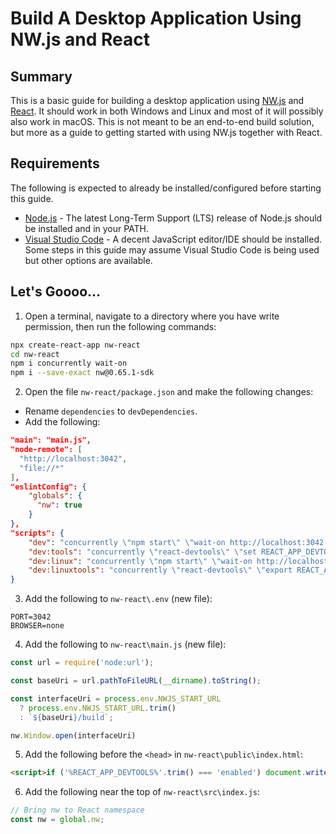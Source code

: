 # Build A Desktop Application Using NW.js and React

## Summary
This is a basic guide for building a desktop application using <a href="https://nwjs.io/">NW.js</a> and <a href="https://reactjs.org/">React</a>.
It should work in both Windows and Linux and most of it will possibly also work in macOS. This is not meant to be an end-to-end build solution, but more
as a guide to getting started with using NW.js together with React.

## Requirements
The following is expected to already be installed/configured before starting this guide.
- <a target="_blank" href="https://nodejs.org/">Node.js</a> - The latest Long-Term Support (LTS) release of Node.js should be installed and in your <span class="code">PATH</span>.
- <a target="_blank" href="https://code.visualstudio.com/">Visual Studio Code</a> - A decent JavaScript editor/IDE should be installed. Some steps in this guide may assume Visual Studio Code is being used but other options are available.

## Let's Goooo...
1. Open a terminal, navigate to a directory where you have write permission, then run the following commands:

```sh
npx create-react-app nw-react
cd nw-react
npm i concurrently wait-on
npm i --save-exact nw@0.65.1-sdk
```

2. Open the file `nw-react/package.json` and make the following changes:
- Rename `dependencies` to `devDependencies`.
- Add the following:
```json
"main": "main.js",
"node-remote": [
  "http://localhost:3042",
  "file://*"
],
"eslintConfig": {
    "globals": {
      "nw": true
    }
},
"scripts": {
    "dev": "concurrently \"npm start\" \"wait-on http://localhost:3042 && set NWJS_START_URL=http://localhost:3042 && nw --enable-logging=stderr .\"",
    "dev:tools": "concurrently \"react-devtools\" \"set REACT_APP_DEVTOOLS=enabled && npm start\" \"wait-on http://localhost:3042 && set NWJS_START_URL=http://localhost:3042 && nw --enable-logging=stderr .\"",
    "dev:linux": "concurrently \"npm start\" \"wait-on http://localhost:3042 && export NWJS_START_URL=http://localhost:3042; nw --enable-logging=stderr --remote-debugging-port=3043 .\"",
    "dev:linuxtools": "concurrently \"react-devtools\" \"export REACT_APP_DEVTOOLS=enabled; npm start\" \"wait-on http://localhost:3042 && export NWJS_START_URL=http://localhost:3042; nw --enable-logging=stderr .\"",
}
```

3. Add the following to `nw-react\.env` (new file):
```
PORT=3042
BROWSER=none
```

4. Add the following to `nw-react\main.js` (new file):
```js
const url = require('node:url');

const baseUri = url.pathToFileURL(__dirname).toString();

const interfaceUri = process.env.NWJS_START_URL
  ? process.env.NWJS_START_URL.trim()
  : `${baseUri}/build`;

nw.Window.open(interfaceUri)
```

5. Add the following before the `<head>` in `nw-react\public\index.html`:
```html
<script>if ('%REACT_APP_DEVTOOLS%'.trim() === 'enabled') document.write('<script src="http:\/\/localhost:8097"><\/script>')</script>
```

6. Add the following near the top of `nw-react\src\index.js`:
```js
// Bring nw to React namespace
const nw = global.nw;
```
